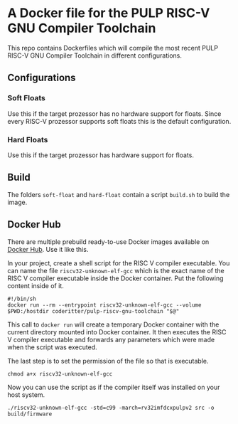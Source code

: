 # A Docker file for the PULP RISC-V GNU Compiler Toolchain

This repo contains Dockerfiles which will compile the most recent PULP RISC-V GNU Compiler Toolchain in different configurations.

## Configurations

### Soft Floats

Use this if the target prozessor has no hardware support for floats.
Since every RISC-V prozessor supports soft floats this is the default configuration.

### Hard Floats

Use this if the target prozessor has hardware support for floats.

## Build

The folders `soft-float` and `hard-float` contain a script `build.sh` to build the image.

## Docker Hub

There are multiple prebuild ready-to-use Docker images available on [Docker Hub](https://hub.docker.com/r/coderitter/pulp-riscv-gnu-toolchain). Use it like this.

In your project, create a shell script for the RISC V compiler executable. You can name the file `riscv32-unknown-elf-gcc` which is the exact name of the RISC V compiler executable inside the Docker container. Put the following content inside of it.

```
#!/bin/sh
docker run --rm --entrypoint riscv32-unknown-elf-gcc --volume $PWD:/hostdir coderitter/pulp-riscv-gnu-toolchain "$@"
```

This call to `docker run` will create a temporary Docker container with the current directory mounted into Docker container. It then executes the RISC V compiler executable and forwards any parameters which were made when the script was executed.

The last step is to set the permission of the file so that is executable.

```
chmod a+x riscv32-unknown-elf-gcc
```

Now you can use the script as if the compiler itself was installed on your host system.

```
./riscv32-unknown-elf-gcc -std=c99 -march=rv32imfdcxpulpv2 src -o build/firmware
```